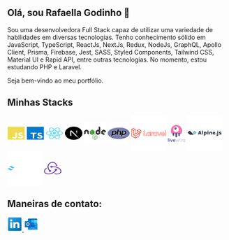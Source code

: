 <h2>
    Olá, sou Rafaella Godinho 👋
</h2>
<p>
   Sou uma desenvolvedora Full Stack capaz de utilizar uma variedade de habilidades em diversas tecnologias.      Tenho conhecimento sólido em JavaScript, TypeScript, ReactJs, NextJs, Redux, NodeJs, GraphQL, Apollo Client, Prisma, Firebase, Jest,      SASS, Styled Components, Tailwind CSS, Material UI e Rapid API, entre outras tecnologias. No momento, estou estudando PHP e Laravel.
<p>
<p>
    Seja bem-vindo ao meu portfólio.
</p>

<h2>
    Minhas Stacks
</h2>
<div>
   <img align="center" alt="javascript" height="30" width="40" src="https://raw.githubusercontent.com/devicons/devicon/master/icons/javascript/javascript-plain.svg">
    <img align="center" alt="typescript" height="30" width="40" src="https://raw.githubusercontent.com/devicons/devicon/master/icons/typescript/typescript-plain.svg">
    <img align="center" alt="react" height="30" width="40" src="https://raw.githubusercontent.com/devicons/devicon/master/icons/react/react-original.svg">
    <img align="center" alt="nextjs" height="30" width="40" src="https://raw.githubusercontent.com/devicons/devicon/master/icons/nextjs/nextjs-original.svg">
    <img align="center" alt="nodejs" height="50" width="50" src="https://raw.githubusercontent.com/devicons/devicon/master/icons/nodejs/nodejs-original-wordmark.svg">
    <img align="center" alt="php" height="50" width="50" src="https://raw.githubusercontent.com/devicons/devicon/master/icons/php/php-original.svg">
    <img align="center" alt="laravel" height="80" width="80" src="https://raw.githubusercontent.com/devicons/devicon/master/icons/laravel/laravel-line-wordmark.svg">
    <img align="center" alt="livewire" height="40" width="40" src="https://raw.githubusercontent.com/devicons/devicon/master/icons/livewire/livewire-original-wordmark.svg">
    <img align="center" alt="alpinejs" height="80" width="80" src="https://raw.githubusercontent.com/devicons/devicon/master/icons/alpinejs/alpinejs-original-wordmark.svg">
    <img align="center" alt="tailwindcss" height="80" width="80" src="https://raw.githubusercontent.com/devicons/devicon/master/icons/tailwindcss/tailwindcss-original-wordmark.svg">
    <img align="center" alt="redux" height="30" width="40" src="https://raw.githubusercontent.com/devicons/devicon/master/icons/redux/redux-original.svg">
</div>

<h2>
    Maneiras de contato:
</h2>

<div>
    <a href="https://www.linkedin.com/in/rafaella-g-07972a131/">
        <img src="./github/icons/linkedin.png" alt="linkedIn" width="34px">
    </a>
    <a href="mailto: rafaellagodinho@outlook.com">
        <img src="./github/icons/outlook.png" alt="email" width="34px">
    </a>
</div>


